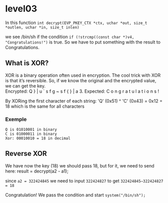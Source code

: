 # level03

In this function `int decrypt(EVP_PKEY_CTX *ctx, uchar *out, size_t *outlen, uchar *in, size_t inlen)`

we see /bin/sh if the condition ` if (!strcmp((const char *)v4, "Congratulations!") ` is true. 
So we have to put something with the result to Congratulations.

## What is XOR?

XOR is a binary operation often used in encryption. The cool trick with XOR is that it’s reversible. So, if we know the original and the encrypted value, we can get the key.           
    Encrypted:  Q } | u ` s f g ~ s f { } | a 3. 
    Expected:   C o n g r a t u l a t i o n s ! 
    
By XORing the first character of each string:
    'Q' (0x51) ^ 'C' (0x43) = 0x12 = 18
    which is the same for all characters
    
### Exemple 

    Q is 01010001 in binary 
    C is 01000011 in binary 
    Xor: 00010010 = 18 in decimal
    
## Reverse XOR

We have now the key (18) we should pass 18, but for it, we need to send here:
result = decrypt(a2 - a1);

since `a2 = 322424845`
we need to input `322424827` to get `322424845–322424827 = 18`

Congratulation! We pass the condition and start `system("/bin/sh");`